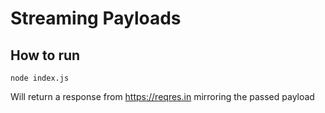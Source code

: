 # Streaming Payloads

## How to run
`node index.js`

Will return a response from https://reqres.in mirroring the passed payload
